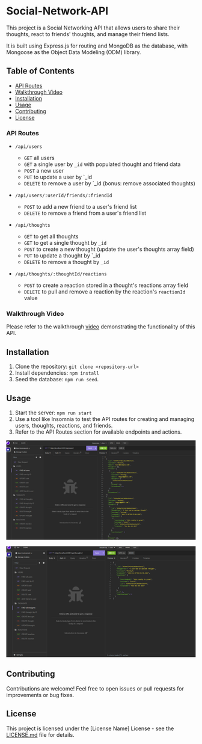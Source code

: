 # Social-Network-API

This project is a Social Networking API that allows users to share their thoughts, react to friends' thoughts, and manage their friend lists.

It is built using Express.js for routing and MongoDB as the database, with Mongoose as the Object Data Modeling (ODM) library.

## Table of Contents

- [API Routes](#api-routes)
- [Walkthrough Video](#walkthrough-video)
- [Installation](#installation)
- [Usage](#usage)
- [Contributing](#contributing)
- [License](#license)

### API Routes

- `/api/users`
  - `GET` all users
  - `GET` a single user by `_id` with populated thought and friend data
  - `POST` a new user
  - `PUT` to update a user by `_id
  - `DELETE` to remove a user by `_id (bonus: remove associated thoughts)

- `/api/users/:userId/friends/:friendId`
  - `POST` to add a new friend to a user's friend list
  - `DELETE` to remove a friend from a user's friend list

- `/api/thoughts`
  - `GET` to get all thoughts
  - `GET` to get a single thought by `_id`
  - `POST` to create a new thought (update the user's thoughts array field)
  - `PUT` to update a thought by `_id
  - `DELETE` to remove a thought by `_id`

- `/api/thoughts/:thoughtId/reactions`
  - `POST` to create a reaction stored in a thought's reactions array field
  - `DELETE` to pull and remove a reaction by the reaction's `reactionId` value

### Walkthrough Video

Please refer to the walkthrough [video](https://drive.google.com/file/d/1MyZTWflaEjgzSlPSAikfxWaqO4j9MLOg/view?usp=sharing) demonstrating the functionality of this API.

## Installation

1. Clone the repository: `git clone <repository-url>`
2. Install dependencies: `npm install`
3. Seed the database: `npm run seed`.

## Usage

1. Start the server: `npm run start`
2. Use a tool like Insomnia to test the API routes for creating and managing users, thoughts, reactions, and friends.
3. Refer to the API Routes section for available endpoints and actions.

![screenshot1](assets/Screenshot1.png)

![screenshot2](assets/Screenshot2.png)

## Contributing

Contributions are welcome! Feel free to open issues or pull requests for improvements or bug fixes.

## License

This project is licensed under the [License Name] License - see the [LICENSE.md](LICENSE.md) file for details.
